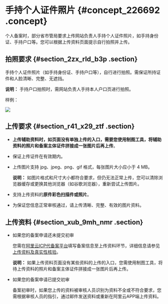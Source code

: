 # 手持个人证件照片 {#concept_226692 .concept}

个人备案时，部分省市管局要求上传网站负责人手持个人证件照片，如手持身份证、手持户口等。您可以根据上传资料页面提示自行拍照并上传。

## 拍照要求 {#section_2zx_rld_b3p .section}

手持个人证件照片（如手持身份证、手持户口等），自行进行拍照。需保证所持证件和人脸清晰、完整、无遮挡。

**说明：** 手持户口拍照时，需网站负责人手持本人户口页进行拍照。

样例：

![](http://static-aliyun-doc.oss-cn-hangzhou.aliyuncs.com/assets/img/190044/156679036146344_zh-CN.png)

## 上传要求 {#section_r41_x29_ztf .section}

-   **上传辅助资料时，如页面没有单独上传的入口，需要您使用制图工具，将辅助资料的照片和备案主体证件拼接成一张图片后再上传**。
-   保证上传证件在有效期内。
-   上传图片支持 jpg、jpeg、png、gif 格式，每张图片大小应小于 4 MB。

    **说明：** 如图片格式和尺寸大小都符合要求，但仍无法正常上传，您可以清除浏览器缓存或更换其他浏览器（如谷歌浏览器），重新尝试上传图片。

-   支持上传资料的**原件彩色扫描件或照片**。
-   为保证您信息正常审核通过，请上传清晰、完整、有效的图片资料。

## 上传资料 {#section_xub_9mh_nmr .section}

-   如果您的备案申请还未提交初审

    您需在[阿里云ICP代备案平台](https://beian.aliyun.com/order/index.htm)填写备案信息至上传资料环节，详细信息请参见[上传资料及真实性核验](../cn.zh-CN/ICP备案流程（PC端）/上传资料及真实性核验.md#)。

    **说明：** 如果上传资料页面没有某些资料的上传的入口，您需使用制图工具，将待上传资料的照片和备案主体证件拼接成一张图片后再上传。

-   如果您的备案申请已提交初审

    备案初审时，如果您上传的资料被审核人员识别为资料不全或不符合要求，您需根据审核人员的指引，通过邮件发送资料或重新在阿里云APP端上传资料。


